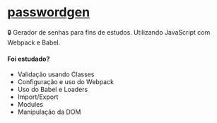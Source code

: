 # [passwordgen](https://heyloh.github.io/passwordgen/public/index.html)
🔒 Gerador de senhas para fins de estudos. Utilizando JavaScript com Webpack e Babel.

#### Foi estudado?
- Validação usando Classes
- Configuração e uso do Webpack
- Uso do Babel e Loaders
- Import/Export
- Modules
- Manipulação da DOM